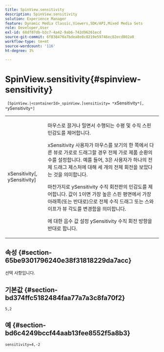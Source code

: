 ```yaml
---
title: SpinView.sensitivity
description: SpinView.sensitivity
solution: Experience Manager
feature: Dynamic Media Classic,Viewers,SDK/API,Mixed Media Sets
role: Developer,User
exl-id: 68df87db-b3c7-4a42-9ab6-742d96261ecd
source-git-commit: 6f838470a7bdea8e8c0219e59746ec82ecd802a8
workflow-type: tm+mt
source-wordcount: '116'
ht-degree: 3%

---
```


# SpinView.sensitivity{#spinview-sensitivity}

` [SpinView.|<containerId>_spinView.]sensitivity= *`xSensitivity`*[, *`ySensitivity`*]`

<table id="table_18D47E7C6A2D4D68B94225CB621D5F7C"> 
 <tbody> 
  <tr> 
   <td colname="col1"> <p> <span class="codeph"><span class="varname"> xSensitivity</span>[, <span class="varname"> ySensitivity</span>]</span> </p> </td> 
   <td colname="col2"> <p> 마우스로 끌거나 밀면서 수행되는 수평 및 수직 스핀 민감도를 제어합니다. </p> <p> <span class="codeph"> xSensitivity</span> 사용자가 마우스를 보기의 한 쪽에서 다른 뷰로 가로로 드래그할 경우 전체 가로 제품 순환의 수를 설정합니다. 예를 들어, 3은 사용자가 하나의 전체 드래그 제스처에 대해 세 개의 전체 회전을 보았다는 것을 의미합니다. </p> <p>마찬가지로 <span class="codeph"> ySensitivity</span> 수직 회전판의 민감도를 제어합니다. 값이 1이면 가장 높은 스핀 평면에서 가장 아래쪽(또는 반대로)으로 전체 수직 드래그 또는 스와이프가 뷰 각도를 변경함을 의미합니다. </p> <p>에 대한 음수 값 설정 <span class="codeph"> ySensitivity</span> 수직 회전 방향을 반대로 합니다. </p> </td> 
  </tr> 
 </tbody> 
</table>

## 속성 {#section-65be9301796240e38f31818229da7acc}

선택 사항입니다.

## 기본값 {#section-bd374ffc5182484faa77a7a3c8fa70f2}

`5,2`

## 예 {#section-bd6c4249bccf44aab13fee8552f5a8b3}

`sensitivity=4,-2`
